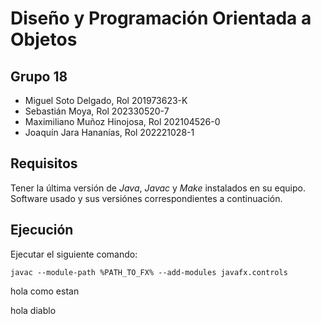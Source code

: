 # Diseño y Programación Orientada a Objetos

## Grupo 18
- Miguel Soto Delgado, Rol 201973623-K
- Sebastián Moya, Rol 202330520-7
- Maximiliano Muñoz Hinojosa, Rol 202104526-0
- Joaquín Jara Hananías, Rol 202221028-1

## Requisitos
Tener la última versión de _Java_, _Javac_ y _Make_ instalados en su equipo. Software usado y sus versiónes correspondientes a continuación.

## Ejecución

Ejecutar el siguiente comando:

```
javac --module-path %PATH_TO_FX% --add-modules javafx.controls 

```
hola como estan

hola diablo

